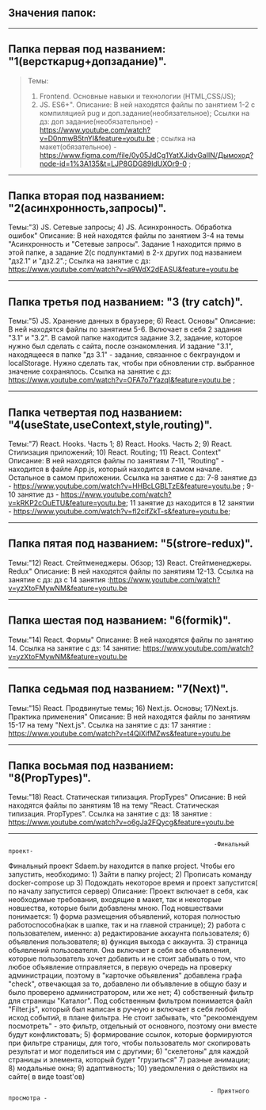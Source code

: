 ## Значения папок:
_______________________________________________________

## Папка первая под названием: "1(версткаpug+допзадание)". 
>Темы:
>    1) Frontend. Основные навыки и технологии (HTML,CSS/JS); 
>    2) JS. ES6+". 
>Описание:
  >В ней находятся файлы по занятием 1-2 с компиляцией pug и доп.задание(необязательное);
  >Ссылки на дз:
  >доп задание(необязательное) - https://www.youtube.com/watch?v=D0nmwB5tnYI&feature=youtu.be ;
  >ссылка на макет(обязательное) - https://www.figma.com/file/0y05JdCg1YatXJidvGaIlN/Дымоход?node-id=1%3A135&t=LJP8GDG89ldUXOr9-0 ;
__________________________________

## Папка вторая под названием: "2(асинхронность,запросы)". 
Темы:"3)  JS. Сетевые запросы; 
      4)  JS. Асинхронность. Обработка ошибок" 
Описание:
  В ней находятся файлы по занятием 3-4 на темы "Асинхронность и  "Сетевые запросы". Задание 1 находится прямо в этой папке, а задание 2(с подпунктами) в 2-х других под названием "дз2.1" и "дз2.2".;
  Ссылка на занятие с дз: https://www.youtube.com/watch?v=a9WdX2dEASU&feature=youtu.be
__________________________________

## Папка третья под названием: "3 (try catch)".
Темы:"5)  JS. Хранение данных в браузере; 
      6)  React. Основы" 
Описание:
  В ней находятся файлы по занятием 5-6. Включает в себя 2 задания "3.1" и "3.2". В самой папке находится задание 3.2, задание, которое нужно был сделать с сайта, после ознакомления. И задание "3.1", находящееся в папке "дз 3.1" - задание, связанное с бекграундом и localStorage. Нужно сделать так, чтобы при обновлении стр. выбранное значение сохранялось.
  Ссылка на занятие с дз: https://www.youtube.com/watch?v=OFA7o7YazqI&feature=youtu.be ;
___________________________________

## Папка четвертая под названием: "4(useState,useContext,style,routing)".
Темы:"7)  React. Hooks. Часть 1; 
      8)  React. Hooks. Часть 2; 
      9)  React. Стилизация приложений;
      10) React. Routing;
      11) React. Context"
Описание:
  В ней находятся файлы по занятиям 7-11, "Routing" - находится в файле App.js, который находится в самом начале. Остальное в самом приложении.
  Ссылка на занятие с дз: 
  7-8 занятие дз - https://www.youtube.com/watch?v=HHBcLGBLTzE&feature=youtu.be ; 
  9-10 занятие дз - https://www.youtube.com/watch?v=kRKP2cOuETU&feature=youtu.be; 
  11 занятие дз находится в 12 занятии - https://www.youtube.com/watch?v=fl2cifZkT-s&feature=youtu.be;
___________________________________

## Папка пятая под названием: "5(strore-redux)".
Темы:"12)  React. Стейтменеджеры. Обзор;
      13)  React. Стейтменеджеры. Redux" 
Описание:
  В ней находятся файлы по занятиям 12-13.
  Ссылка на занятие с дз: дз с 14 занятия :https://www.youtube.com/watch?v=yzXtoFMywNM&feature=youtu.be
___________________________________

## Папка шестая под названием: "6(formik)".
Темы:"14)  React. Формы"
Описание:
  В ней находятся файлы по занятию 14.
  Ссылка на занятие с дз: 14 занятие: https://www.youtube.com/watch?v=yzXtoFMywNM&feature=youtu.be
____________________________________

## Папка седьмая под названием: "7(Next)".
Темы:"15)  React. Продвинутые темы;
      16)  Next.js. Основы;
      17)Next.js. Практика применения"
Описание:
  В ней находятся файлы по занятиям 15-17 на тему "Next.js".
  Ссылка на занятие с дз: 17 занятие : https://www.youtube.com/watch?v=t4QiXifMZws&feature=youtu.be
____________________________________

## Папка восьмая под названием: "8(PropTypes)".
Темы:"18) React. Статическая типизация. PropTypes"
Описание:
  В ней находятся файлы по занятиям 18 на тему "React. Статическая типизация. PropTypes".
  Ссылка на занятие с дз: 18 занятие : https://www.youtube.com/watch?v=o6gJa2FQycg&feature=youtu.be
_____________________________________

                                                              -Финальный проект-

Финальный проект Sdaem.by находится в папке project. Чтобы его запустить, необходимо:
      1) Зайти в папку project;
      2) Прописать команду docker-compose up
      3) Подождать некоторое время и проект запустится( по началу запустится сервер)
Описание:
      Проект включает в себя, как необходимые требования, входящие в макет, так и некоторые новшества,
      которые были добавлены мною. Под новшествами понимается:
            1) форма размещения объявлений, которая полностью работоспособна(как в шапке, так и на главной странице);
            2) работа с пользователем, именно:
                  а) редактирование аккаунта пользователя;
                  б) объявления пользователя;
                  в) функция выхода с аккаунта.
            3) страница объявлений пользователя. Она включает в себя все объявления, которые пользователь хочет добавить и
               не стоит забывать о том, что любое объявление отправляется, в первую очередь на проверку администрации, поэтому
               в "карточке объявления" добавлена графа "check", отвечающая за то, добавлено ли объявление в общую базу и было
               проверено администратором, или же нет;
            4) собственный фильтр для страницы "Каталог". Под собственным фильтром понимается файл "Filter.js", который был
               написан в ручную и включает в себя любой исход событий, в плане фильтра. Не стоит забывать, что "рекоомендуем
               посмотреть" - это фильтр, отдельный от основного, поэтому они вместе будут конфликтовать;
            5) формирование ссылок, которые формируются при фильтре страницы, для того, чтобы пользователь мог скопировать результат и мог поделиться им с другими;
            6) "скелетоны" для каждой страницы и элемента, который будет "грузиться"
            7) разные анимации;
            8) модальные окна;
            9) адаптивность;
            10) уведомления о действиях на сайте( в виде toast'ов)
                                        
                                                             - Приятного просмотра -
      
